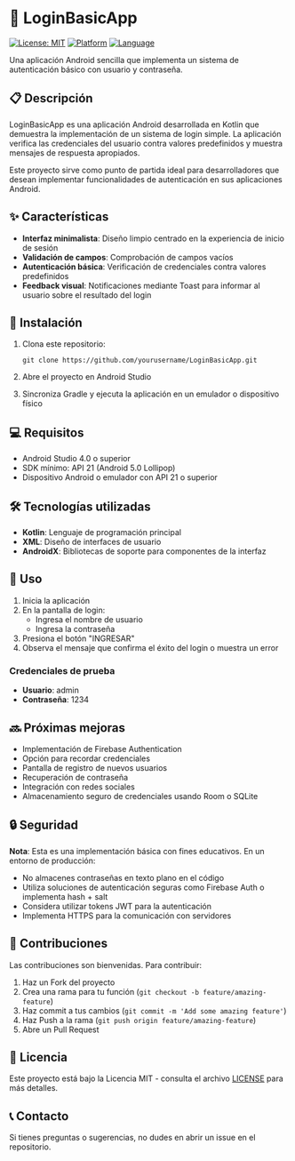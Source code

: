 # 🔑 LoginBasicApp

[![License: MIT](https://img.shields.io/badge/License-MIT-yellow.svg)](https://opensource.org/licenses/MIT)
[![Platform](https://img.shields.io/badge/Platform-Android-green.svg)](https://www.android.com/)
[![Language](https://img.shields.io/badge/Language-Kotlin-blue.svg)](https://kotlinlang.org/)

Una aplicación Android sencilla que implementa un sistema de autenticación básico con usuario y contraseña.

## 📋 Descripción

LoginBasicApp es una aplicación Android desarrollada en Kotlin que demuestra la implementación de un sistema de login simple. La aplicación verifica las credenciales del usuario contra valores predefinidos y muestra mensajes de respuesta apropiados.

Este proyecto sirve como punto de partida ideal para desarrolladores que desean implementar funcionalidades de autenticación en sus aplicaciones Android.

## ✨ Características

- **Interfaz minimalista**: Diseño limpio centrado en la experiencia de inicio de sesión
- **Validación de campos**: Comprobación de campos vacíos
- **Autenticación básica**: Verificación de credenciales contra valores predefinidos
- **Feedback visual**: Notificaciones mediante Toast para informar al usuario sobre el resultado del login

## 🚀 Instalación

1. Clona este repositorio:
   ```
   git clone https://github.com/yourusername/LoginBasicApp.git
   ```

2. Abre el proyecto en Android Studio

3. Sincroniza Gradle y ejecuta la aplicación en un emulador o dispositivo físico

## 💻 Requisitos

- Android Studio 4.0 o superior
- SDK mínimo: API 21 (Android 5.0 Lollipop)
- Dispositivo Android o emulador con API 21 o superior

## 🛠️ Tecnologías utilizadas

- **Kotlin**: Lenguaje de programación principal
- **XML**: Diseño de interfaces de usuario
- **AndroidX**: Bibliotecas de soporte para componentes de la interfaz

## 📝 Uso

1. Inicia la aplicación
2. En la pantalla de login:
   - Ingresa el nombre de usuario
   - Ingresa la contraseña
3. Presiona el botón "INGRESAR"
4. Observa el mensaje que confirma el éxito del login o muestra un error

### Credenciales de prueba
- **Usuario**: admin
- **Contraseña**: 1234

## 🔜 Próximas mejoras

- Implementación de Firebase Authentication
- Opción para recordar credenciales
- Pantalla de registro de nuevos usuarios
- Recuperación de contraseña
- Integración con redes sociales
- Almacenamiento seguro de credenciales usando Room o SQLite

## 🔒 Seguridad

**Nota**: Esta es una implementación básica con fines educativos. En un entorno de producción:
- No almacenes contraseñas en texto plano en el código
- Utiliza soluciones de autenticación seguras como Firebase Auth o implementa hash + salt
- Considera utilizar tokens JWT para la autenticación
- Implementa HTTPS para la comunicación con servidores

## 🤝 Contribuciones

Las contribuciones son bienvenidas. Para contribuir:

1. Haz un Fork del proyecto
2. Crea una rama para tu función (`git checkout -b feature/amazing-feature`)
3. Haz commit a tus cambios (`git commit -m 'Add some amazing feature'`)
4. Haz Push a la rama (`git push origin feature/amazing-feature`)
5. Abre un Pull Request

## 📄 Licencia

Este proyecto está bajo la Licencia MIT - consulta el archivo [LICENSE](LICENSE) para más detalles.

## 📞 Contacto

Si tienes preguntas o sugerencias, no dudes en abrir un issue en el repositorio.
